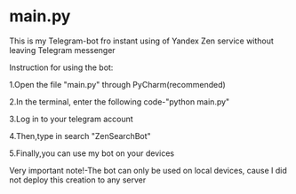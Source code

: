 # main.py
This is my Telegram-bot fro instant using of Yandex Zen service without leaving Telegram messenger

Instruction for using the bot:

1.Open the file "main.py" through PyCharm(recommended)

2.In the terminal, enter the following code-"python main.py"

3.Log in to your telegram account

4.Then,type in search "ZenSearchBot"

5.Finally,you can use my bot on your devices

Very important note!-The bot can only be used on local devices, cause I did not deploy this creation to any server
